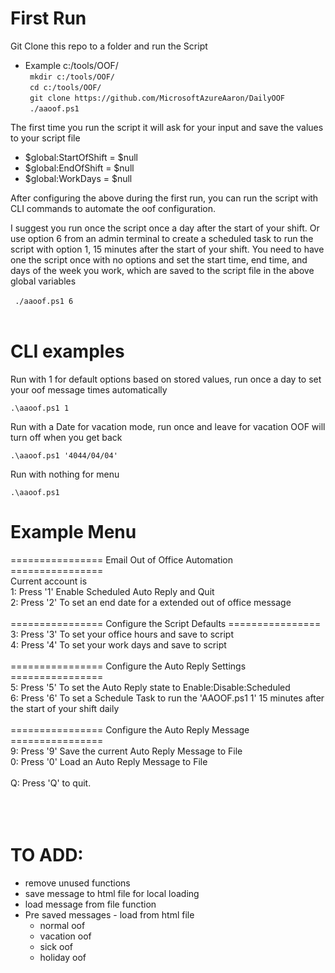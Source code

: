 ﻿# First Run
Git Clone this repo to a folder and run the Script
- Example c:/tools/OOF/<br>
` mkdir c:/tools/OOF/`<br>
` cd c:/tools/OOF/`<br>
` git clone https://github.com/MicrosoftAzureAaron/DailyOOF`<br>
` ./aaoof.ps1`<br>

The first time you run the script it will ask for your input and save the values to your script file

- $global:StartOfShift = $null
- $global:EndOfShift = $null
- $global:WorkDays = $null

After configuring the above during the first run, you can run the script with CLI commands to automate the oof configuration.  

I suggest you run once the script once a day after the start of your shift. Or use option 6 from an admin terminal to create a scheduled task to run the script with option 1, 15 minutes after the start of your shift. You need to have one the script once with no options and set the start time, end time, and days of the week you work, which are saved to the script file in the above global variables<br><br>
` ./aaoof.ps1 6`<br>
<br>
# CLI examples

Run with 1 for default options based on stored values, run once a day to set your oof message times automatically

`.\aaoof.ps1 1`

Run with a Date for vacation mode, run once and leave for vacation OOF will turn off when you get back

`.\aaoof.ps1 '4044/04/04'`

Run with nothing for menu

`.\aaoof.ps1`
<br>
# Example Menu
================ Email Out of Office Automation ================  
Current account is  
1: Press '1' Enable Scheduled Auto Reply and Quit  
2: Press '2' To set an end date for a extended out of office message  
<br>
================ Configure the Script Defaults ================  
3: Press '3' To set your office hours and save to script   
4: Press '4' To set your work days and save to script  
<br>
================ Configure the Auto Reply Settings ================  
5: Press '5' To set the Auto Reply state to Enable:Disable:Scheduled  
6: Press '6' To set a Schedule Task to run the 'AAOOF.ps1 1' 15 minutes after the start of your shift daily  
<br>
================ Configure the Auto Reply Message ================  
9: Press '9' Save the current Auto Reply Message to File  
0: Press '0' Load an Auto Reply Message to File  
<br>
Q: Press 'Q' to quit.<br>
<br><br><br>
# TO ADD:

- remove unused functions
- save message to html file for local loading
- load message from file function
- Pre saved messages - load from html file
  - normal oof
  - vacation oof
  - sick oof
  - holiday oof
